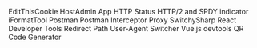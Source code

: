 EditThisCookie
HostAdmin App
HTTP Status
HTTP/2 and SPDY indicator
iFormatTool
Postman
Postman Interceptor
Proxy SwitchySharp
React Developer Tools
Redirect Path
User-Agent Switcher
Vue.js devtools
QR Code Generator
